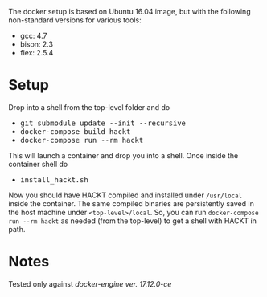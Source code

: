 The docker setup is based on Ubuntu 16.04 image, but with the following non-standard versions for various tools:

* gcc: 4.7
* bison: 2.3
* flex: 2.5.4

# Setup
Drop into a shell from the top-level folder and do

- <kbd>git submodule update --init --recursive</kbd>
- <kbd>docker-compose build hackt</kbd>
- <kbd>docker-compose run --rm hackt</kbd>

This will launch a container and drop you into a shell. Once inside the container shell do

- <kbd>install_hackt.sh</kbd>

Now you should have HACKT compiled and installed under `/usr/local` inside the container.
The same compiled binaries are persistently saved in the host machine under `<top-level>/local`.
So, you can run `docker-compose run --rm hackt` as needed (from the top-level) to get a shell with HACKT in path.

# Notes
Tested only against _docker-engine ver. 17.12.0-ce_
